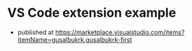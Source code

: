 # VS Code extension example

- published at https://marketplace.visualstudio.com/items?itemName=gusalbukrk.gusalbukrk-first